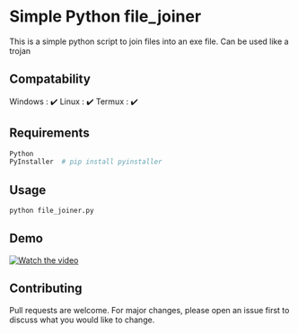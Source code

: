 # Simple Python file_joiner

This is a simple python script to join files into an exe file.
Can be used like a trojan

## Compatability 

Windows : ✔️ 
Linux : ✔️ 
Termux : ✔️ 

## Requirements

```bash
Python
PyInstaller  # pip install pyinstaller
```

## Usage

```python
python file_joiner.py
```
## Demo
[![Watch the video](https://img.youtube.com/vi/b6YCZ0WlmwU/maxresdefault.jpg)](https://youtu.be/b6YCZ0WlmwU)

## Contributing
Pull requests are welcome. For major changes, please open an issue first to discuss what you would like to change.
